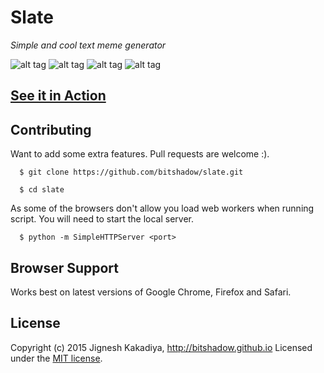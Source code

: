 # Slate
*Simple and cool text meme generator*

![alt tag](http://i.imgur.com/Aj0IWPM.gif)  ![alt tag](http://i.imgur.com/XcpDwZG.gif)
![alt tag](http://i.imgur.com/sUAu2Bw.gif)  ![alt tag](http://imgur.com/BqF3fUK.gif)


## [See it in Action](http://bitshadow.github.io/slate)

## Contributing
Want to add some extra features. Pull requests are welcome :).

```
  $ git clone https://github.com/bitshadow/slate.git

  $ cd slate
```

As some of the browsers don't allow you load web workers when running script. You will need to start the local server.

```
  $ python -m SimpleHTTPServer <port>
```

Browser Support
---------------

Works best on latest versions of Google Chrome, Firefox and Safari.

License
-------

Copyright (c) 2015 Jignesh Kakadiya, http://bitshadow.github.io
Licensed under the [MIT license](http://opensource.org/licenses/MIT).
